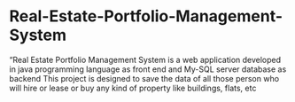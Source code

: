 # Real-Estate-Portfolio-Management-System
“Real Estate Portfolio Management System is a web application developed in java programming language as front end and My-SQL server database as backend This project is designed to save the data of all those person who will hire or lease or buy any kind of property like buildings, flats, etc
